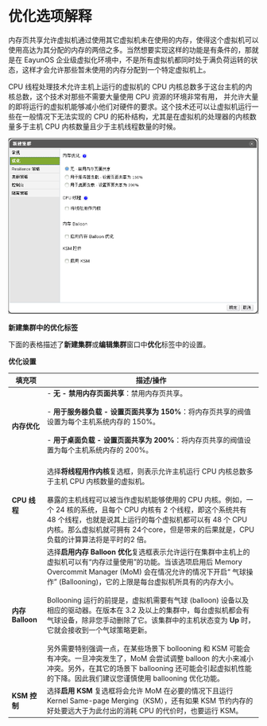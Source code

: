 # 优化选项解释

内存页共享允许虚拟机通过使用其它虚拟机未在使用的内存，使得这个虚拟机可以使用高达为其分配的内存的两倍之多。当然想要实现这样的功能是有条件的，那就是在 EayunOS 企业级虚拟化环境中，不是所有虚拟机都同时处于满负荷运转的状态，这样才会允许那些暂未使用的内存分配到一个特定虚拟机上。

CPU 线程处理技术允许主机上运行的虚拟机的 CPU 内核总数多于这台主机的内核总数，这个技术对那些不需要大量使用 CPU 资源的环境非常有用，
并允许大量的即将运行的虚拟机能够减小他们对硬件的要求。这个技术还可以让虚拟机运行一些在一般情况下无法实现的 CPU 的拓朴结构，尤其是在虚拟机的处理器的内核数量多于主机 CPU 内核数量且少于主机线程数量的时候。

![集群图示](../images/EayunOS_Optimization_Settings.png)

**新建集群中的优化标签**

下面的表格描述了**新建集群**或**编辑集群**窗口中**优化**标签中的设置。

**优化设置**

| **填充项** | **描述/操作** |
| ---------- | ------------- |
| **内存优化** |-   **无 - 禁用内存页面共享**：禁用内存页共享。<br/><br/>-   **用于服务器负载 - 设置页面共享为 150%**：将内存页共享的阀值设置为每个主机系统内存的 150%。<br/><br/>-   **用于桌面负载 - 设置页面共享为 200%**：将内存页共享的阀值设置为每个主机系统内存的 200%。<br/><br/>|
| **CPU 线程** | 选择**将线程用作内核**复选框，则表示允许主机运行 CPU 内核总数多于主机 CPU 内核数量的虚拟机。<br/><br/>暴露的主机线程可以被当作虚拟机能够使用的 CPU 内核。例如，一个 24 核的系统，且每个 CPU 内核有 2 个线程，即这个系统共有48 个线程，也就是说其上运行的每个虚拟机都可以有 48 个 CPU 内核。那么虚拟机就可拥有 24个core，但是带来的后果就是，CPU负载的计算算法将是平时的2 倍。|
| **内存 Balloon** | 选择**启用内存 Balloon 优化**复选框表示允许运行在集群中主机上的虚拟机可以有“内存过量使用”的功能。当该选项启用后  Memory Overcommit Manager (MoM) 会在情况允许的情况下开启“ 气球操作” (Ballooning)，它的上限是每台虚拟机所具有的内存大小。<br/><br/>Bollooning 运行的前提是，虚拟机需要有气球 (balloon) 设备以及相应的驱动器。在版本在 3.2 及以上的集群中，每台虚拟机都会有气球设备，除非您手动删除了它。该集群中的主机状态变为 **Up** 时，它就会接收到一个气球策略更新。<br/><br/>另外需要特别强调一点，在某些场景下 bollooning 和 KSM 可能会有冲突。一旦冲突发生了，MoM 会尝试调整 balloon 的大小来减小冲突。另外，在其它的场景下 ballooning 还可能会引起虚拟机性能的下降。因此我们建议您谨慎使用 ballooning 优化功能。 |
| **KSM 控制** |选择**启用 KSM** 复选框将会允许 MoM 在必要的情况下且运行 Kernel Same-page Merging（KSM），还有如果 KSM 节约内存的好处要远大于为此付出的消耗 CPU 的代价时，也要运行 KSM。 |
